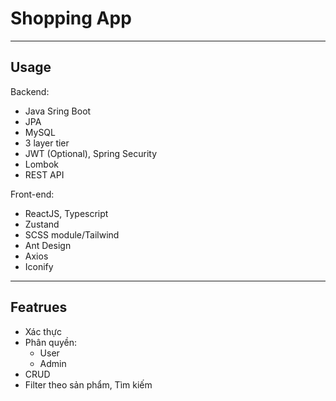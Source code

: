 # Shopping App
---
## Usage

Backend:
- Java Sring Boot
- JPA
- MySQL
- 3 layer tier
- JWT (Optional), Spring Security
- Lombok
- REST API

Front-end:
- ReactJS, Typescript
- Zustand
- SCSS module/Tailwind
- Ant Design
- Axios
- Iconify
---
## Featrues

- Xác thực
- Phân quyền:
    - User
    - Admin
- CRUD
- Filter theo sản phẩm, Tìm kiếm